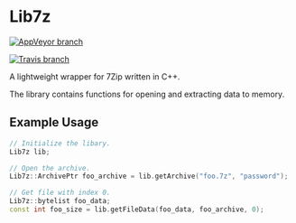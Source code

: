 # Lib7z

[![AppVeyor branch](https://img.shields.io/appveyor/ci/cjtallman/Lib7z/master.svg)](https://ci.appveyor.com/project/cjtallman/Lib7z/branch/master)

[![Travis branch](https://img.shields.io/travis/cjtallman/Lib7z/master.svg)](https://travis-ci.org/cjtallman/Lib7z)

A lightweight wrapper for 7Zip written in C++.

The library contains functions for opening and extracting data to memory.

## Example Usage

```cpp
// Initialize the libary.
Lib7z lib;

// Open the archive.
Lib7z::ArchivePtr foo_archive = lib.getArchive("foo.7z", "password");

// Get file with index 0.
Lib7z::bytelist foo_data;
const int foo_size = lib.getFileData(foo_data, foo_archive, 0);
```
